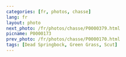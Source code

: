 ```yaml
---
categories: [fr, photos, chasse]
lang: fr
layout: photo
next_photo: /fr/photos/chasse/P0000379.html
picname: P0000173
prev_photo: /fr/photos/chasse/P0000170.html
tags: [Dead Springbock, Green Grass, Scut]
---
```

